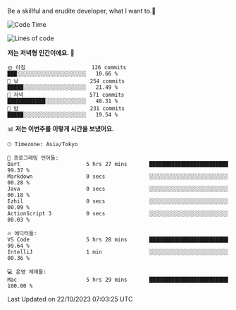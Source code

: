 Be a skillful and erudite developer, what I want to.👶

<!--START_SECTION:waka-->
![Code Time](http://img.shields.io/badge/Code%20Time-10%20hrs%2044%20mins-blue)

![Lines of code](https://img.shields.io/badge/%EC%A0%80%EB%8A%94%20%EC%97%AC%ED%83%9C%EA%B9%8C%EC%A7%80%20-577.5%20thousand%20%EC%A4%84%EC%9D%98%20%EC%BD%94%EB%93%9C%EB%A5%BC%20%EC%9E%91%EC%84%B1%ED%96%88%EC%96%B4%EC%9A%94.-blue)

**저는 저녁형 인간이에요. 🦉** 

```text
🌞 아침                     126 commits         ███░░░░░░░░░░░░░░░░░░░░░░   10.66 % 
🌆 낮　                     254 commits         █████░░░░░░░░░░░░░░░░░░░░   21.49 % 
🌃 저녁                     571 commits         ████████████░░░░░░░░░░░░░   48.31 % 
🌙 밤　                     231 commits         █████░░░░░░░░░░░░░░░░░░░░   19.54 % 
```


📊 **저는 이번주를 이렇게 시간을 보냈어요.** 

```text
🕑︎ Timezone: Asia/Tokyo

💬 프로그래밍 언어들: 
Dart                     5 hrs 27 mins       █████████████████████████   99.37 % 
Markdown                 0 secs              ░░░░░░░░░░░░░░░░░░░░░░░░░   00.28 % 
Java                     0 secs              ░░░░░░░░░░░░░░░░░░░░░░░░░   00.18 % 
Ezhil                    0 secs              ░░░░░░░░░░░░░░░░░░░░░░░░░   00.09 % 
ActionScript 3           0 secs              ░░░░░░░░░░░░░░░░░░░░░░░░░   00.03 % 

🔥 에디터들: 
VS Code                  5 hrs 28 mins       █████████████████████████   99.64 % 
IntelliJ                 1 min               ░░░░░░░░░░░░░░░░░░░░░░░░░   00.36 % 

💻 운영 체제들: 
Mac                      5 hrs 29 mins       █████████████████████████   100.00 % 
```


 Last Updated on 22/10/2023 07:03:25 UTC
<!--END_SECTION:waka-->
